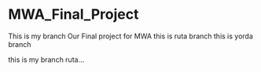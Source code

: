 # MWA_Final_Project 
This is my branch
Our Final project for MWA
this is ruta branch
this is yorda branch


this is my branch ruta...